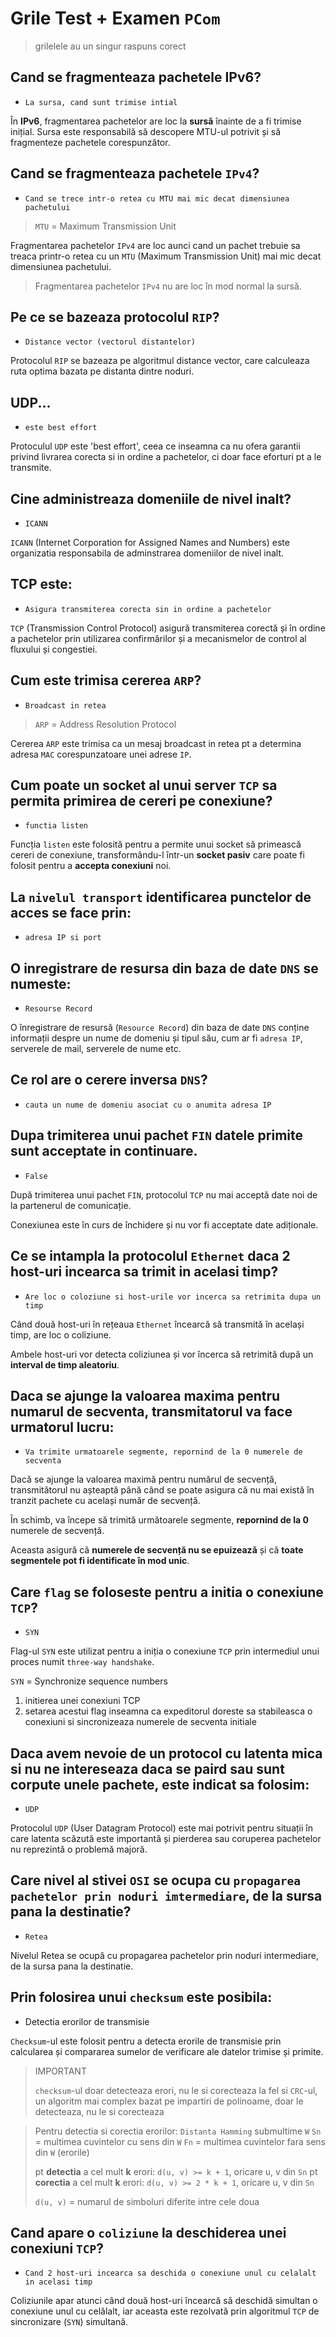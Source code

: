 # Grile Test + Examen `PCom`
> grilelele au un singur raspuns corect


## Cand se fragmenteaza pachetele IPv6?
* `La sursa, cand sunt trimise intial`

În **IPv6**, fragmentarea pachetelor are loc la **sursă** înainte de a fi trimise inițial.
Sursa este responsabilă să descopere MTU-ul potrivit
și să fragmenteze pachetele corespunzător.


## Cand se fragmenteaza pachetele `IPv4`?
* `Cand se trece intr-o retea cu MTU mai mic decat dimensiunea pachetului`

> `MTU` = Maximum Transmission Unit


Fragmentarea pachetelor `IPv4` are loc aunci cand un pachet trebuie sa treaca
printr-o retea cu un `MTU` (Maximum Transmission Unit) mai mic decat dimensiunea pachetului.


> Fragmentarea pachetelor `IPv4` nu are loc în mod normal la sursă.


## Pe ce se bazeaza protocolul `RIP`?
* `Distance vector (vectorul distantelor)`

Protocolul `RIP` se bazeaza pe algoritmul distance vector,
care calculeaza ruta optima bazata pe distanta dintre noduri.



## UDP...
* `este best effort`

Protoculul `UDP` este 'best effort', ceea ce inseamna ca nu ofera garantii
privind livrarea corecta si in ordine a pachetelor, ci doar face eforturi pt a le transmite.



## Cine administreaza domeniile de nivel inalt?
* `ICANN`

`ICANN` (Internet Corporation for Assigned Names and Numbers) este organizatia responsabila de adminstrarea domeniilor de nivel inalt.



## TCP este:
* `Asigura transmiterea corecta sin in ordine a pachetelor`

`TCP` (Transmission Control Protocol) asigură transmiterea corectă și în ordine a pachetelor prin utilizarea confirmărilor și a mecanismelor de control al fluxului și congestiei.




## Cum este trimisa cererea `ARP`?
* `Broadcast in retea`

> `ARP` = Address Resolution Protocol

Cererea `ARP` este trimisa ca un mesaj broadcast in retea pt a determina
adresa `MAC` corespunzatoare unei adrese `IP`.


## Cum poate un socket al unui server `TCP` sa permita primirea de cereri pe conexiune?
* `functia listen`


Funcția `listen` este folosită pentru a permite unui socket să primească cereri de conexiune,
transformându-l într-un **socket pasiv** care poate fi folosit pentru a **accepta conexiuni** noi.



## La `nivelul transport` identificarea punctelor de acces se face prin:
* `adresa IP si port`


## O inregistrare de resursa din baza de date `DNS` se numeste:
* `Resourse Record`

O înregistrare de resursă (`Resource Record`) din baza de date `DNS` conține 
informații despre un nume de domeniu și tipul său, cum ar fi `adresa IP`,
serverele de mail, serverele de nume etc.



## Ce rol are  o cerere inversa `DNS`?
* `cauta un nume de domeniu asociat cu o anumita adresa IP`



## Dupa trimiterea unui pachet `FIN` datele primite sunt acceptate in continuare.
* `False`


După trimiterea unui pachet `FIN`, protocolul `TCP` nu mai acceptă date noi de la partenerul de comunicație.

Conexiunea este în curs de închidere și nu vor fi acceptate date adiționale.



## Ce se intampla la protocolul `Ethernet` daca 2 host-uri incearca sa trimit in acelasi timp?
* `Are loc o coloziune si host-urile vor incerca sa retrimita dupa un timp`


Când două host-uri în rețeaua `Ethernet` încearcă să transmită în același timp, are loc o coliziune.

Ambele host-uri vor detecta coliziunea
și vor încerca să retrimită după un **interval de timp aleatoriu**.



## Daca se ajunge la valoarea maxima pentru numarul de secventa, transmitatorul va face urmatorul lucru:
* `Va trimite urmatoarele segmente, repornind de la 0 numerele de secventa`


Dacă se ajunge la valoarea maximă pentru numărul de secvență,
transmitătorul nu așteaptă până când se poate asigura
că nu mai există în tranzit pachete cu același număr de secvență.

În schimb, va începe să trimită următoarele segmente,
**repornind de la 0** numerele de secvență.

Aceasta asigură că **numerele de secvență nu se epuizează**
și că **toate segmentele pot fi identificate în mod unic**.





## Care `flag` se foloseste pentru a initia o conexiune `TCP`?
* `SYN`

Flag-ul `SYN` este utilizat pentru a iniția o conexiune `TCP`
prin intermediul unui proces numit `three-way handshake`.


`SYN` = Synchronize sequence numbers
  1. initierea unei conexiuni TCP
  2. setarea acestui flag inseamna ca expeditorul doreste sa stabileasca o conexiuni si sincronizeaza numerele de secventa initiale



## Daca avem nevoie de un protocol cu latenta mica si nu ne intereseaza daca se paird sau sunt corpute unele pachete, este indicat sa folosim:
* `UDP`

Protocolul `UDP` (User Datagram Protocol) este mai potrivit pentru situații în care 
latenta scăzută este importantă și pierderea sau coruperea pachetelor nu reprezintă o problemă majoră.



## Care nivel al stivei `OSI` se ocupa cu `propagarea pachetelor prin noduri imtermediare`, de la sursa pana la destinatie?
* `Retea`

Nivelul Retea se ocupă cu propagarea pachetelor prin noduri intermediare,
de la sursa pana la destinatie.



## Prin folosirea unui `checksum` este posibila:
* Detectia erorilor de transmisie

`Checksum`-ul este folosit pentru a detecta erorile de transmisie prin calcularea
și compararea sumelor de verificare ale datelor trimise și primite.


> IMPORTANT
>
> `checksum`-ul doar detecteaza erori, nu le si corecteaza
> la fel si `CRC`-ul, un algoritm mai complex bazat pe impartiri de polinoame, doar le detecteaza, nu le si corecteaza




> Pentru detectia si corectia erorilor: `Distanta Hamming`
> submultime `W`
> `Sn` = multimea cuvintelor cu sens din `W`
> `Fn` = multimea cuvintelor fara sens din `W` (erorile)
>
> pt **detectia** a cel mult **k** erori: `d(u, v) >= k + 1`,    oricare u, v din `Sn`
> pt **corectia** a cel mult **k** erori: `d(u, v) >= 2 * k + 1`, oricare u, v din `Sn`
>
> `d(u, v)` = numarul de simboluri diferite intre cele doua




## Cand apare o `coliziune` la deschiderea unei conexiuni `TCP`?
* `Cand 2 host-uri incearca sa deschida o conexiune unul cu celalalt in acelasi timp`


Coliziunile apar atunci când două host-uri încearcă
să deschidă simultan o conexiune unul cu celălalt,
iar aceasta este rezolvată prin algoritmul `TCP` de sincronizare (`SYN`) simultană.